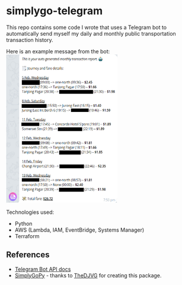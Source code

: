 # simplygo-telegram

This repo contains some code I wrote that uses a Telegram bot to automatically send myself my daily and monthly public transportation transaction history.

Here is an example message from the bot:
<br>
<img src="example.png" alt="Example message from the Telegram bot" width=300 height=400 />

Technologies used:

-   Python
-   AWS (Lambda, IAM, EventBridge, Systems Manager)
-   Terraform

## References

-   [Telegram Bot API docs](https://core.telegram.org/bots/api)
-   [SimplyGoPy](https://github.com/TheDJVG/SimplyGoPy) - thanks to [TheDJVG](https://github.com/TheDJVG) for creating this package.
